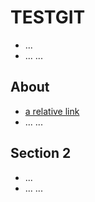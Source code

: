 # TESTGIT
- ...
- ... ...

## About
- [a relative link](/TESTGIT/about/README.md)
- ... ...

## Section 2
- ...
- ... ...
